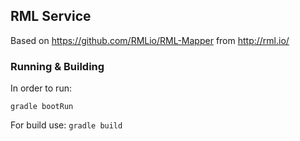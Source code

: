 ## RML Service

Based on https://github.com/RMLio/RML-Mapper from http://rml.io/

### Running & Building

In order to run:
```
gradle bootRun
```

For build use: `gradle build`
